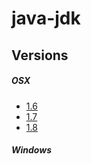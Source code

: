# java-jdk

## Versions

##### OSX
* [1.6](/docs/osx/1.6.md)
* [1.7](/docs/osx/1.7.md)
* [1.8](/docs/osx/1.8.md)

##### Windows

